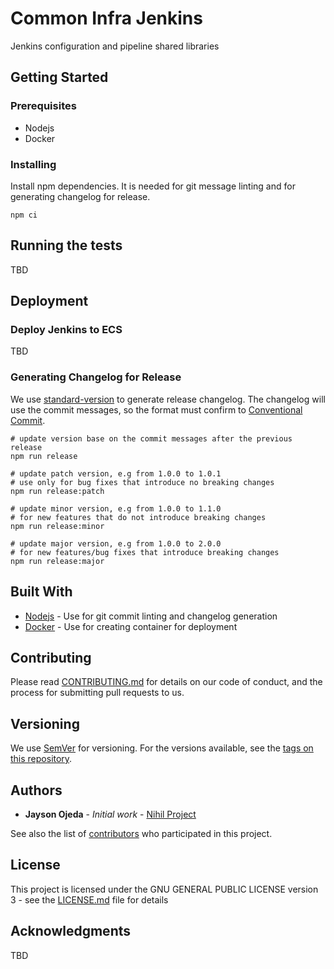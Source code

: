 # Common Infra Jenkins

Jenkins configuration and pipeline shared libraries

## Getting Started

### Prerequisites

- Nodejs
- Docker

### Installing

Install npm dependencies. It is needed for git message linting and for generating changelog for release.

```shell
npm ci
```

## Running the tests

TBD

## Deployment

### Deploy Jenkins to ECS

TBD

### Generating Changelog for Release

We use [standard-version](https://github.com/conventional-changelog/standard-version) to generate release changelog. The changelog will use the commit messages, so the format must confirm to [Conventional Commit](https://www.conventionalcommits.org/en/v1.0.0/).

```shell
# update version base on the commit messages after the previous release
npm run release 

# update patch version, e.g from 1.0.0 to 1.0.1
# use only for bug fixes that introduce no breaking changes
npm run release:patch 

# update minor version, e.g from 1.0.0 to 1.1.0
# for new features that do not introduce breaking changes
npm run release:minor 

# update major version, e.g from 1.0.0 to 2.0.0
# for new features/bug fixes that introduce breaking changes
npm run release:major
```

## Built With

* [Nodejs](https://nodejs.org/en/) - Use for git commit linting and changelog generation
* [Docker](https://www.docker.com/) - Use for creating container for deployment

## Contributing

Please read [CONTRIBUTING.md](https://gist.github.com/PurpleBooth/b24679402957c63ec426) for details on our code of conduct, and the process for submitting pull requests to us.

## Versioning

We use [SemVer](http://semver.org/) for versioning. For the versions available, see the [tags on this repository](https://github.com/your/project/tags).

## Authors

* **Jayson Ojeda** - *Initial work* - [Nihil Project](https://devhalos.atlassian.net/wiki/spaces/NIH)

See also the list of [contributors](https://github.com/your/project/contributors) who participated in this project.

## License

This project is licensed under the GNU GENERAL PUBLIC LICENSE version 3 - see the [LICENSE.md](LICENSE.md) file for details

## Acknowledgments

TBD

